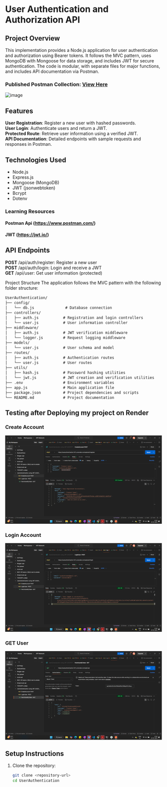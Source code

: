 # User Authentication and Authorization API
## Project Overview
This implementation provides a Node.js application for user authentication and authorization using Bearer tokens. It follows the MVC pattern, uses MongoDB with Mongoose for data storage, and includes JWT for secure authentication. The code is modular, with separate files for major functions, and includes API documentation via Postman.

### Published Postman Collection: <a href="https://documenter.getpostman.com/view/21245283/2sAYkGKKHo">View Here</a>
![image](https://github.com/user-attachments/assets/9569ab76-f253-4905-897a-6cdc01c5f498)
<br>

## Features
**User Registration**: Register a new user with hashed passwords. <br>
**User Login**: Authenticate users and return a JWT.<br>
**Protected Route**: Retrieve user information using a verified JWT.<br>
**API Documentation**: Detailed endpoints with sample requests and responses in Postman.<br>

## Technologies Used
- Node.js
- Express.js
- Mongoose (MongoDB)
- JWT (jsonwebtoken)
- Bcrypt
- Dotenv

### Learning Resources
#### Postman Api (https://www.postman.com/)
#### JWT (https://jwt.io/)

## API Endpoints
**POST** /api/auth/register: Register a new user <br>
**POST** /api/auth/login: Login and receive a JWT <br>
**GET** /api/user: Get user information (protected) <br>

Project Structure
The application follows the MVC pattern with the following folder structure:
```
UserAuthentication/
├── config/
│   └── db.js              # Database connection
├── controllers/
│   ├── auth.js           # Registration and login controllers
│   └── user.js           # User information controller
├── middleware/
│   ├── auth.js           # JWT verification middleware
│   └── logger.js         # Request logging middleware
├── models/
│   └── user.js           # User schema and model
├── routes/
│   ├── auth.js           # Authentication routes
│   └── user.js           # User routes
├── utils/
│   ├── hash.js           # Password hashing utilities
│   └── jwt.js            # JWT creation and verification utilities
├── .env                  # Environment variables
├── app.js                # Main application file
├── package.json          # Project dependencies and scripts
└── README.md             # Project documentation
```
## Testing after Deploying my project on Render
### Create Account
![createAccountTest](https://github.com/TechNishant204/UserAuthentication-using-JWT/blob/master/Screenshots/createAccount.png)

### Login Account
![createAccountTest](https://github.com/TechNishant204/UserAuthentication-using-JWT/blob/master/Screenshots/login.png)


### GET User
![createAccountTest](https://github.com/TechNishant204/UserAuthentication-using-JWT/blob/master/Screenshots/fetchUserByToken.png)


## Setup Instructions
1. Clone the repository:
   ```bash
   git clone <repository-url>
   cd UserAuthentication
